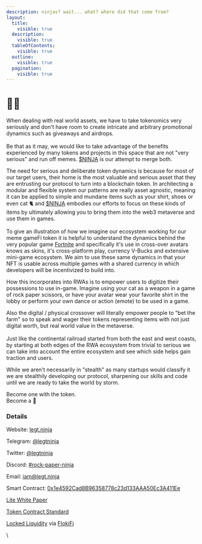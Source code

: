 ```yaml
---
description: ninjas? wait... what? where did that come from?
layout:
  title:
    visible: true
  description:
    visible: true
  tableOfContents:
    visible: true
  outline:
    visible: true
  pagination:
    visible: true
---
```


# 🥷🏻

When dealing with real world assets, we have to take tokenomics very seriously and don't have room to create intricate and arbitrary promotional dynamics such as giveaways and airdrops.\
\
Be that as it may, we would like to take advantage of the benefits experienced by many tokens and projects in this space that are not "very serious" and run off memes. [$NINJA](https://www.legt.ninja/) is our attempt to merge both.

The need for serious and deliberate token dynamics is because for most of our target users, their home is the most valuable and serious asset that they are entrusting our protocol to turn into a blockchain token. In architecting a modular and flexible system our patterns are really asset agnostic, meaning it can be applied to simple and mundane items such as your shirt, shoes or even cat 🐈 and [$NINJA](https://www.legt.ninja/) embodies our efforts to focus on these kinds of items by ultimately allowing you to bring them into the web3 metaverse and use them in games.\
\
To give an illustration of how we imagine our ecosystem working for our meme gameFi token it is helpful to understand the dynamics behind the very popular game [Fortnite](https://lewispearce.medium.com/the-effect-of-fortnite-on-the-gaming-industry-6174b7b803b9) and specifically it's use in cross-over avatars knows as skins, it's cross-platform play, currency V-Bucks and extensive mini-game ecosystem. We aim to use these same dynamics in that your NFT is usable across multiple games with a shared currency in which developers will be incentivized to build into.

How this incorporates into RWAs is to empower users to digitize their possessions to use in-game. Imagine using your cat as a weapon in a game of rock paper scissors, or have your avatar wear your favorite shirt in the lobby or perform your own dance or action (emote) to be used in a game.

Also the digital / physical crossover will literally empower people to "bet the farm" so to speak and wager their tokens representing items with not just digital worth, but real world value in the metaverse.\
\
Just like the continental railroad started from both the east and west coasts, by starting at both edges of the RWA ecosystem from trivial to serious we can take into account the entire ecosystem and see which side helps gain traction and users.

While we aren't necessarily in "stealth" as many startups would classify it we are stealthily developing our protocol, sharpening our skills and code until we are ready to take the world by storm.

Become one with the token. \
Become a 🥷

### Details

Website: [legt.ninja](http://legt.ninja/)

Telegram: [@legtninja](https://t.me/legtninja)

Twitter: [@legtninja](https://x.com/legtninja)

Discord: [#rock-paper-ninja](https://discord.gg/RMwbf5X3VG)

Email: [iam@legt.ninja](mailto:iam@legt.ninja)

Smart Contract: [0x1e4592Cad8B96358778c23d133AAA50Ec3A411Ee](https://basescan.org/address/0x1e4592Cad8B96358778c23d133AAA50Ec3A411Ee)

[Lite White Paper](https://docs.google.com/document/d/1FmeBZIEHv7p6ok0uw0EpF\_wdT8uc43QbVP5HVHc\_of4/edit)

[Token Contract Standard](https://github.com/roberts/standard)

[Locked Liquidity](https://basescan.org/address/0x90694c42B7A237c669465534f885237A1e9036C4) via [FlokiFi](https://locker.flokifi.com/)

\
